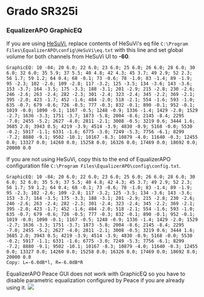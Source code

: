 # Grado SR325i
### EqualizerAPO GraphicEQ
If you are using [HeSuVi](https://sourceforge.net/projects/hesuvi/), replace contents of HeSuVi's eq file `C:\Program Files\EqualizerAPO\config\HeSuVi\eq.txt` with this line and set global volume for both channels from HeSuVi UI to **-60**.
```
GraphicEQ: 10 -84; 20 6.0; 22 6.0; 23 6.0; 25 6.0; 26 6.0; 28 6.0; 30 6.0; 32 6.0; 35 5.9; 37 5.5; 40 4.8; 42 4.3; 45 3.7; 49 2.9; 52 2.3; 56 1.7; 59 1.2; 64 0.4; 68 -0.1; 73 -0.6; 78 -1.0; 83 -1.4; 89 -1.9; 95 -2.3; 102 -2.6; 109 -2.8; 117 -3.2; 125 -3.5; 134 -3.6; 143 -3.6; 153 -3.7; 164 -3.5; 175 -3.3; 188 -3.1; 201 -2.9; 215 -2.8; 230 -2.6; 246 -2.6; 263 -2.4; 282 -2.3; 301 -2.4; 323 -2.4; 345 -2.2; 369 -2.1; 395 -2.0; 423 -1.7; 452 -1.6; 484 -2.0; 518 -2.1; 554 -1.6; 593 -1.0; 635 -0.7; 679 -0.6; 726 -0.5; 777 -0.3; 832 -0.1; 890 -0.1; 952 -0.1; 1019 -0.0; 1090 -0.1; 1167 -0.5; 1248 -0.9; 1336 -1.4; 1429 -2.0; 1529 -2.7; 1636 -3.3; 1751 -3.7; 1873 -5.8; 2004 -8.6; 2145 -8.4; 2295 -7.0; 2455 -5.2; 2627 -4.0; 2811 -2.1; 3008 -0.5; 3219 0.6; 3444 1.6; 3685 2.0; 3943 0.5; 4219 -3.9; 4514 -3.9; 4830 -0.9; 5168 -0.0; 5530 -0.2; 5917 -1.1; 6331 -1.6; 6775 -3.0; 7249 -5.3; 7756 -6.1; 8299 -7.2; 8880 -9.1; 9502 -10.1; 10167 -8.3; 10879 -4.0; 11640 -0.3; 12455 0.0; 13327 0.0; 14260 0.0; 15258 0.0; 16326 0.0; 17469 0.0; 18692 0.0; 20000 0.0
```
If you are not using HeSuVi, copy this to the end of EqualizerAPO configuration file `C:\Program Files\EqualizerAPO\config\config.txt`.
```
GraphicEQ: 10 -84; 20 6.0; 22 6.0; 23 6.0; 25 6.0; 26 6.0; 28 6.0; 30 6.0; 32 6.0; 35 5.9; 37 5.5; 40 4.8; 42 4.3; 45 3.7; 49 2.9; 52 2.3; 56 1.7; 59 1.2; 64 0.4; 68 -0.1; 73 -0.6; 78 -1.0; 83 -1.4; 89 -1.9; 95 -2.3; 102 -2.6; 109 -2.8; 117 -3.2; 125 -3.5; 134 -3.6; 143 -3.6; 153 -3.7; 164 -3.5; 175 -3.3; 188 -3.1; 201 -2.9; 215 -2.8; 230 -2.6; 246 -2.6; 263 -2.4; 282 -2.3; 301 -2.4; 323 -2.4; 345 -2.2; 369 -2.1; 395 -2.0; 423 -1.7; 452 -1.6; 484 -2.0; 518 -2.1; 554 -1.6; 593 -1.0; 635 -0.7; 679 -0.6; 726 -0.5; 777 -0.3; 832 -0.1; 890 -0.1; 952 -0.1; 1019 -0.0; 1090 -0.1; 1167 -0.5; 1248 -0.9; 1336 -1.4; 1429 -2.0; 1529 -2.7; 1636 -3.3; 1751 -3.7; 1873 -5.8; 2004 -8.6; 2145 -8.4; 2295 -7.0; 2455 -5.2; 2627 -4.0; 2811 -2.1; 3008 -0.5; 3219 0.6; 3444 1.6; 3685 2.0; 3943 0.5; 4219 -3.9; 4514 -3.9; 4830 -0.9; 5168 -0.0; 5530 -0.2; 5917 -1.1; 6331 -1.6; 6775 -3.0; 7249 -5.3; 7756 -6.1; 8299 -7.2; 8880 -9.1; 9502 -10.1; 10167 -8.3; 10879 -4.0; 11640 -0.3; 12455 0.0; 13327 0.0; 14260 0.0; 15258 0.0; 16326 0.0; 17469 0.0; 18692 0.0; 20000 0.0
Copy: L=-6.0dB*l, R=-6.0dB*R
```
EqualizerAPO Peace GUI does not work with GraphicEQ so you have to disable parametric equalization configured by Peace if you are already using it.
![](https://raw.githubusercontent.com/jaakkopasanen/AutoEq/master/results/Innerfidelity%202017/innerfidelity/onear/Grado%20SR325i/Grado%20SR325i.png)
